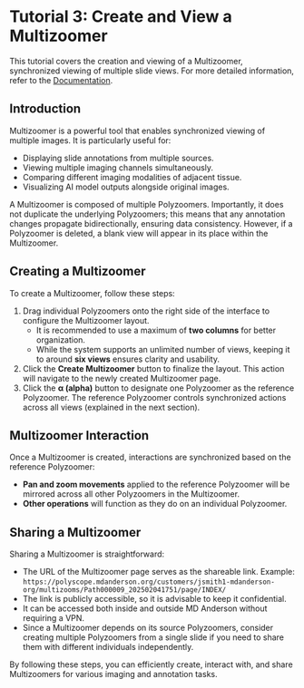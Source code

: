 # Tutorial 3: Create and View a Multizoomer

This tutorial covers the creation and viewing of a Multizoomer, synchronized viewing of multiple slide views. For more detailed information, refer to the [Documentation](pages.md).

## Introduction
Multizoomer is a powerful tool that enables synchronized viewing of multiple images. It is particularly useful for:

- Displaying slide annotations from multiple sources.
- Viewing multiple imaging channels simultaneously.
- Comparing different imaging modalities of adjacent tissue.
- Visualizing AI model outputs alongside original images.

A Multizoomer is composed of multiple Polyzoomers. Importantly, it does not duplicate the underlying Polyzoomers; this means that any annotation changes propagate bidirectionally, ensuring data consistency. However, if a Polyzoomer is deleted, a blank view will appear in its place within the Multizoomer.

## Creating a Multizoomer
To create a Multizoomer, follow these steps:

1. Drag individual Polyzoomers onto the right side of the interface to configure the Multizoomer layout.
   * It is recommended to use a maximum of **two columns** for better organization.
   * While the system supports an unlimited number of views, keeping it to around **six views** ensures clarity and usability.
2. Click the **Create Multizoomer** button to finalize the layout. This action will navigate to the newly created Multizoomer page.
3. Click the **α (alpha)** button to designate one Polyzoomer as the reference Polyzoomer. The reference Polyzoomer controls synchronized actions across all views (explained in the next section).

## Multizoomer Interaction
Once a Multizoomer is created, interactions are synchronized based on the reference Polyzoomer:

- **Pan and zoom movements** applied to the reference Polyzoomer will be mirrored across all other Polyzoomers in the Multizoomer.
- **Other operations** will function as they do on an individual Polyzoomer.

## Sharing a Multizoomer
Sharing a Multizoomer is straightforward:

- The URL of the Multizoomer page serves as the shareable link. Example: `
  https://polyscope.mdanderson.org/customers/jsmith1-mdanderson-org/multizooms/Path000009_202502041751/page/INDEX/
  `
- The link is publicly accessible, so it is advisable to keep it confidential.
- It can be accessed both inside and outside MD Anderson without requiring a VPN.
- Since a Multizoomer depends on its source Polyzoomers, consider creating multiple Polyzoomers from a single slide if you need to share them with different individuals independently.

By following these steps, you can efficiently create, interact with, and share Multizoomers for various imaging and annotation tasks.

